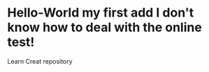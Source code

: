 Hello-World
my first add
I don't know how to deal with the online test!
===========

Learn Creat repository

